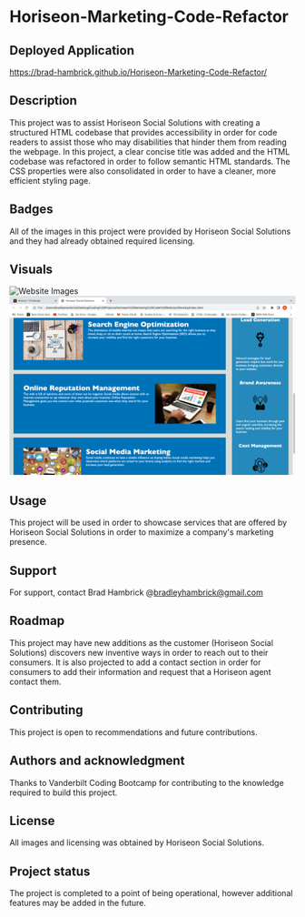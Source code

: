 # Horiseon-Marketing-Code-Refactor

## Deployed Application
https://brad-hambrick.github.io/Horiseon-Marketing-Code-Refactor/

## Description
This project was to assist Horiseon Social Solutions with creating a structured HTML codebase that provides accessibility in order for code readers to assist those who may disabilities that hinder them from reading the webpage.  In this project, a clear concise title was added and the HTML codebase was refactored in order to follow semantic HTML standards.  The CSS properties were also consolidated in order to have a cleaner, more efficient styling page.  

## Badges
All of the images in this project were provided by Horiseon Social Solutions and they had already obtained required licensing.

## Visuals
![Website Images](./Develop/assets/images/topscreen.png)
![Website Images](./Develop/assets/images/middlescreen.png)

## Usage
This project will be used in order to showcase services that are offered by Horiseon Social Solutions in order to maximize a company's marketing presence.

## Support
For support, contact Brad Hambrick @bradleyhambrick@gmail.com

## Roadmap
This project may have new additions as the customer (Horiseon Social Solutions) discovers new inventive ways in order to reach out to their consumers.  It is also projected to add a contact section in order for consumers to add their information and request that a Horiseon agent contact them.

## Contributing
This project is open to recommendations and future contributions.

## Authors and acknowledgment
Thanks to Vanderbilt Coding Bootcamp for contributing to the knowledge required to build this project.

## License
All images and licensing was obtained by Horiseon Social Solutions.

## Project status
The project is completed to a point of being operational, however additional features may be added in the future.  
